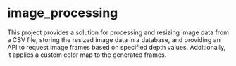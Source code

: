 # image_processing
This project provides a solution for processing and resizing image data from a CSV file, storing the resized image data in a database, and providing an API to request image frames based on specified depth values. Additionally, it applies a custom color map to the generated frames.
